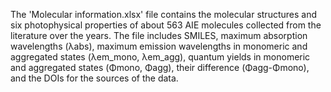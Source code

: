 The 'Molecular information.xlsx' file contains the molecular structures and six photophysical properties of about 563 AIE molecules collected from the literature over the years. The file includes SMILES, maximum absorption wavelengths (λabs), maximum emission wavelengths in monomeric and aggregated states (λem_mono, λem_agg), quantum yields in monomeric and aggregated states (Φmono, Φagg), their difference (Φagg-Φmono), and the DOIs for the sources of the data.

